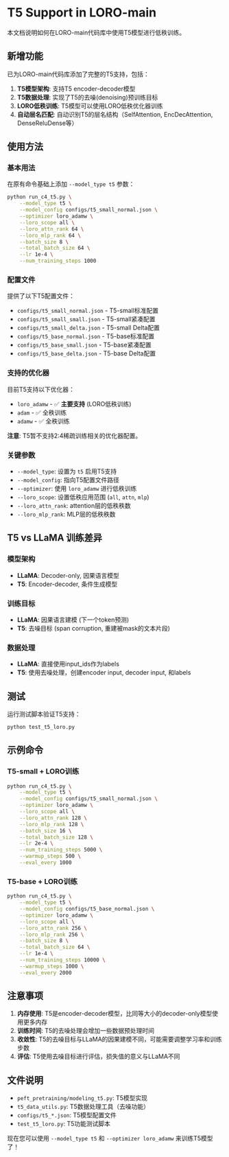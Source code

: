 # T5 Support in LORO-main

本文档说明如何在LORO-main代码库中使用T5模型进行低秩训练。

## 新增功能

已为LORO-main代码库添加了完整的T5支持，包括：

1. **T5模型架构**: 支持T5 encoder-decoder模型
2. **T5数据处理**: 实现了T5的去噪(denoising)预训练目标
3. **LORO低秩训练**: T5模型可以使用LORO低秩优化器训练
4. **自动层名匹配**: 自动识别T5的层名结构（SelfAttention, EncDecAttention, DenseReluDense等）

## 使用方法

### 基本用法

在原有命令基础上添加 `--model_type t5` 参数：

```bash
python run_c4_t5.py \
    --model_type t5 \
    --model_config configs/t5_small_normal.json \
    --optimizer loro_adamw \
    --loro_scope all \
    --loro_attn_rank 64 \
    --loro_mlp_rank 64 \
    --batch_size 8 \
    --total_batch_size 64 \
    --lr 1e-4 \
    --num_training_steps 1000
```

### 配置文件

提供了以下T5配置文件：

- `configs/t5_small_normal.json` - T5-small标准配置
- `configs/t5_small_small.json` - T5-small紧凑配置  
- `configs/t5_small_delta.json` - T5-small Delta配置
- `configs/t5_base_normal.json` - T5-base标准配置
- `configs/t5_base_small.json` - T5-base紧凑配置
- `configs/t5_base_delta.json` - T5-base Delta配置

### 支持的优化器

目前T5支持以下优化器：

- `loro_adamw` - ✅ **主要支持** (LORO低秩训练)
- `adam` - ✅ 全秩训练
- `adamw` - ✅ 全秩训练

**注意**: T5暂不支持2:4稀疏训练相关的优化器配置。

### 关键参数

- `--model_type`: 设置为 `t5` 启用T5支持
- `--model_config`: 指向T5配置文件路径
- `--optimizer`: 使用 `loro_adamw` 进行低秩训练
- `--loro_scope`: 设置低秩应用范围 (`all`, `attn`, `mlp`)
- `--loro_attn_rank`: attention层的低秩秩数
- `--loro_mlp_rank`: MLP层的低秩秩数

## T5 vs LLaMA 训练差异

### 模型架构
- **LLaMA**: Decoder-only, 因果语言模型
- **T5**: Encoder-decoder, 条件生成模型

### 训练目标
- **LLaMA**: 因果语言建模 (下一个token预测)
- **T5**: 去噪目标 (span corruption, 重建被mask的文本片段)

### 数据处理
- **LLaMA**: 直接使用input_ids作为labels
- **T5**: 使用去噪处理，创建encoder input, decoder input, 和labels

## 测试

运行测试脚本验证T5支持：

```bash
python test_t5_loro.py
```

## 示例命令

### T5-small + LORO训练

```bash
python run_c4_t5.py \
    --model_type t5 \
    --model_config configs/t5_small_normal.json \
    --optimizer loro_adamw \
    --loro_scope all \
    --loro_attn_rank 128 \
    --loro_mlp_rank 128 \
    --batch_size 16 \
    --total_batch_size 128 \
    --lr 2e-4 \
    --num_training_steps 5000 \
    --warmup_steps 500 \
    --eval_every 1000
```

### T5-base + LORO训练

```bash
python run_c4_t5.py \
    --model_type t5 \
    --model_config configs/t5_base_normal.json \
    --optimizer loro_adamw \
    --loro_scope all \
    --loro_attn_rank 256 \
    --loro_mlp_rank 256 \
    --batch_size 8 \
    --total_batch_size 64 \
    --lr 1e-4 \
    --num_training_steps 10000 \
    --warmup_steps 1000 \
    --eval_every 2000
```

## 注意事项

1. **内存使用**: T5是encoder-decoder模型，比同等大小的decoder-only模型使用更多内存
2. **训练时间**: T5的去噪处理会增加一些数据预处理时间
3. **收敛性**: T5的去噪目标与LLaMA的因果建模不同，可能需要调整学习率和训练步数
4. **评估**: T5使用去噪目标进行评估，损失值的意义与LLaMA不同

## 文件说明

- `peft_pretraining/modeling_t5.py`: T5模型实现
- `t5_data_utils.py`: T5数据处理工具（去噪功能）
- `configs/t5_*.json`: T5模型配置文件
- `test_t5_loro.py`: T5功能测试脚本

现在您可以使用 `--model_type t5` 和 `--optimizer loro_adamw` 来训练T5模型了！